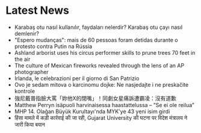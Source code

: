 # Latest News
-  Karabaş otu nasıl kullanılır, faydaları nelerdir? Karabaş otu çayı nasıl demlenir?
-  "Espero mudanças": mais de 60 pessoas foram detidas durante o protesto contra Putin na Rússia
-  Ashland arborist uses his circus performer skills to prune trees 70 feet in the air
-  The culture of Mexican fireworks revealed through the lens of an AP photographer
-  Irlanda, le celebrazioni per il giorno di San Patrizio
-  Ovo je sedam mitova o karcinomu dojke: Ne nasjedajte i ne preskačite kontrole
-  強尼戴普指臉大罵「妳他X的閉嘴」！同劇女星痛訴遭霸凌：沒有道歉
-  Matthew Perryn isäpuoli harvinaisessa haastattelussa – ”Se ei ole reilua”
-  MHP 14. Olağan Büyük Kurultayı'nda MYK'ye 43 yeni isim girdi
-  हिंसा मामले में कड़ी कार्रवाई की जा रही, Gujarat University की घटना पर विदेश मंत्रालय ने जारी किया बयान
